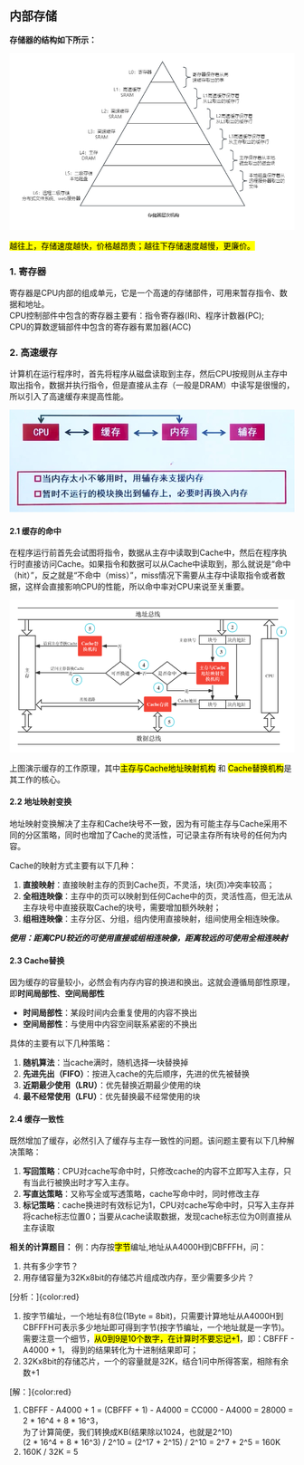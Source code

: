 ## 内部存储

**存储器的结构如下所示：**

<img src="/assets/imgs/architect/architecture/storage/存储器结构.png">

<mark>越往上，存储速度越快，价格越昂贵；越往下存储速度越慢，更廉价。</mark>

### 1. 寄存器

寄存器是CPU内部的组成单元，它是一个高速的存储部件，可用来暂存指令、数据和地址。<br/>CPU控制部件中包含的寄存器主要有：指令寄存器(IR)、程序计数器(PC);<br/>CPU的算数逻辑部件中包含的寄存器有累加器(ACC)

### 2. 高速缓存
计算机在运行程序时，首先将程序从磁盘读取到主存，然后CPU按规则从主存中取出指令，数据并执行指令，但是直接从主存（一般是DRAM）中读写是很慢的，所以引入了高速缓存来提高性能。

<img src="/assets/imgs/architect/architecture/storage/CPU-缓存-内存之间的关系.jpg">

#### 2.1 缓存的命中

在程序运行前首先会试图将指令，数据从主存中读取到Cache中，然后在程序执行时直接访问Cache。如果指令和数据可以从Cache中读取到，那么就说是“命中（hit）”，反之就是“不命中（miss）”，miss情况下需要从主存中读取指令或者数据，这样会直接影响CPU的性能，所以命中率对CPU来说至关重要。

<img src="/assets/imgs/architect/architecture/storage/Cache命中.png">

上图演示缓存的工作原理，其中<mark>主存与Cache地址映射机构</mark> 和 <mark>Cache替换机构</mark>是其工作的核心。

#### 2.2 地址映射变换

地址映射变换解决了主存和Cache块号不一致，因为有可能主存与Cache采用不同的分区策略，同时也增加了Cache的灵活性，可记录主存所有块号的任何为内容。

Cache的映射方式主要有以下几种：

1. **直接映射**：直接映射主存的页到Cache页，不灵活，块(页)冲突率较高；
2. **全相连映像**：主存中的页可以映射到任何Cache中的页，灵活性高，但无法从主存块号中直接获取Cache的块号，需要增加额外映射；
3. **组相连映像**：主存分区、分组，组内使用直接映射，组间使用全相连映像。

***使用：距离CPU较近的可使用直接或组相连映像，距离较远的可使用全相连映射***

#### 2.3 Cache替换

因为缓存的容量较小，必然会有内存内容的换进和换出。这就会遵循局部性原理，即**时间局部性**、**空间局部性**
* **时间局部性**：某段时间内会重复使用的内容不换出
* **空间局部性**：与使用中内容空间联系紧密的不换出

具体的主要有以下几种策略：
1. **随机算法**：当cache满时，随机选择一块替换掉
2. **先进先出（FIFO）**：按进入cache的先后顺序，先进的优先被替换
3. **近期最少使用（LRU）**：优先替换近期最少使用的块
4. **最不经常使用（LFU）**：优先替换最不经常使用的块

#### 2.4 缓存一致性

既然增加了缓存，必然引入了缓存与主存一致性的问题。该问题主要有以下几种解决策略：
1. **写回策略**：CPU对cache写命中时，只修改cache的内容不立即写入主存，只有当此行被换出时才写入主存。
2. **写直达策略**：又称写全或写透策略，cache写命中时，同时修改主存
3. **标记策略**：cache换进时有效标记为1，CPU对cache写命中时，只写入主存并将cache标志位置0；当要从cache读取数据，发现cache标志位为0则直接从主存读取



**相关的计算题目：**
例：内存按<mark>字节</mark>编址,地址从A4000H到CBFFFH，问：
1. 共有多少字节？
2. 用存储容量为32Kx8bit的存储芯片组成改内存，至少需要多少片？

[分析：]{color:red}
1. 按字节编址，一个地址有8位(1Byte = 8bit)，只需要计算地址从A4000H到CBFFFH可表示多少地址即可得到字节(按字节编址，一个地址就是一字节)。需要注意一个细节，<mark>从0到9是10个数字，在计算时不要忘记+1</mark>，即：CBFFF - A4000 + 1， 得到的结果转化为十进制结果即可；
2. 32Kx8bit的存储芯片，一个的容量就是32K，结合1问中所得答案，相除有余数+1

[解：]{color:red}
1. CBFFF - A4000 + 1 = (CBFFF + 1) - A4000 = CC000 - A4000 = 28000 = 2 * 16^4 + 8 * 16^3，<br/>为了计算简便，我们转换成KB(结果除以1024，也就是2^10)<br/>
(2 * 16^4 + 8 * 16^3) / 2^10 = (2^17 + 2^15) / 2^10 = 2^7 + 2^5 = 160K
2. 160K / 32K = 5







